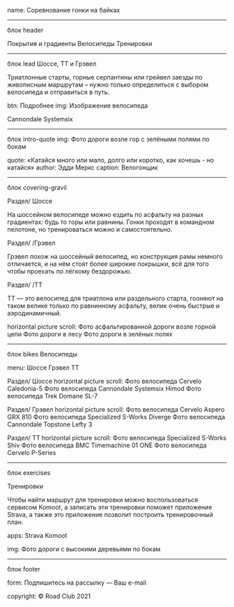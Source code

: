 name: Соревнование гонки на байках

___________________________
блок header

Покрытия и градиенты
Велосипеды
Тренировки

___________________________
блок lead
Шоссе, ТТ
и Грэвел

Триатлонные старты, горные серпантины или грейвел заезды по живописным маршрутам – нужно только определиться с выбором велосипеда и отправиться в путь.

btn: Подробнее
img: Изображение велосипеда

Cannondale Systemsix

___________________________
блок intro-quote
img: Фото дороги возле гор с зелёными полями по бокам


quote: «Катайся много или мало, долго или коротко, как хочешь - но катайся»
author: Эдди Меркс
caption: Велогонщик

___________________________
блок covering-gravil

Раздел/ Шоссе

На шоссейном велосипеде можно ездить по асфальту на разных градиентах: будь то горы или равнины. Гонки проходят в командном пелотоне, но тренироваться можно и самостоятельно.

Раздел/ /Грэвел

Грэвел похож на шоссейный велосипед, но конструкция рамы немного отличается, и на нём стоят более широкие покрышки, всё для того чтобы проехать по лёгкому бездорожью.

Раздел/ /ТТ

ТТ — это велосипед для триатлона или раздельного старта, гооняют на таком велике только по равнинному асфальту, велик очень быстрые и аэродинамичный.

horizontal picture scroll:
Фото асфальтированной дороги возле горной цепи
Фото дороги в лесу
Фото дороги в зелёных полях

___________________________
блок bikes
Велосипеды

menu: Шоссе Грэвел ТТ

Раздел/ Шоссе
horizontal picture scroll:
Фото велосипеда Cervelo Caledonia-5
Фото велосипеда Cannondale Systemsix Himod
Фото велосипеда Trek Domane SL-7

Раздел/ Грэвел
horizontal picture scroll:
Фото велосипеда Cervelo Aspero GRX 810
Фото велосипеда Specialized S-Works Diverge
Фото велосипеда Cannondale Topstone Lefty 3

Раздел/ ТТ
horizontal picture scroll:
Фото велосипеда Specialized S-Works Shiv
Фото велосипеда BMC Timemachine 01 ONE
Фото велосипеда Cervelo P-Series

___________________________
блок exercises

Тренировки

Чтобы найти маршрут для тренировки можно воспользоваться сервисом Komoot, а записать эти тренировки поможет приложение Strava, а также это приложение позволит построить тренировочный план.

apps: Strava Komoot

img: Фото дороги с высокими деревьями по бокам

___________________________
блок footer

form:
Подпишитесь на рассылку —
Ваш e-mail

copyright:
© Road Club 2021



